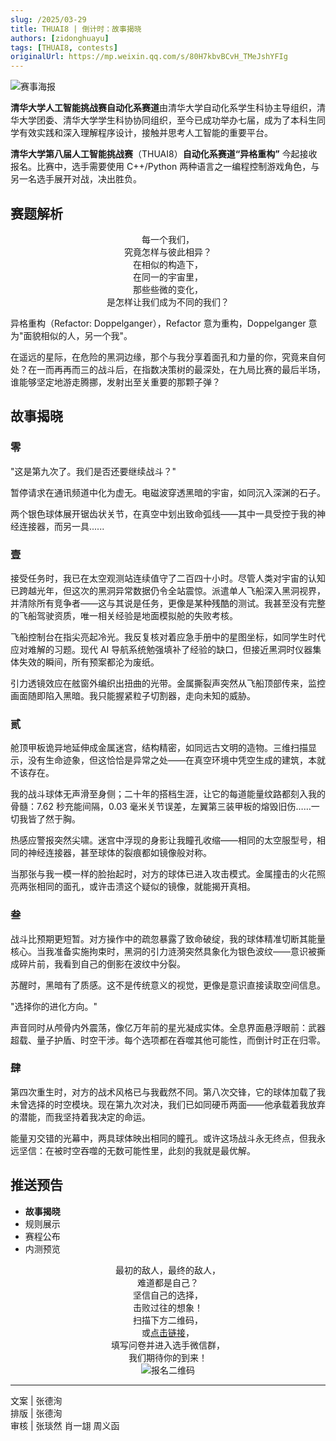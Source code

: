 ```yaml
---
slug: /2025/03-29
title: THUAI8 | 倒计时：故事揭晓
authors: [zidonghuayu]
tags: [THUAI8, contests]
originalUrl: https://mp.weixin.qq.com/s/80H7kbvBCvH_TMeJshYFIg
---
```


![赛事海报](img/1.webp)

**清华大学人工智能挑战赛自动化系赛道**由清华大学自动化系学生科协主导组织，清华大学团委、清华大学学生科协协同组织，至今已成功举办七届，成为了本科生同学有效实践和深入理解程序设计，接触并思考人工智能的重要平台。

**清华大学第八届人工智能挑战赛**（THUAI8）**自动化系赛道“异格重构”** 今起接收报名。比赛中，选手需要使用 C++/Python 两种语言之一编程控制游戏角色，与另一名选手展开对战，决出胜负。

<!--truncate-->

## 赛题解析

<center>

每一个我们，  
究竟怎样与彼此相异？  
在相似的构造下，  
在同一的宇宙里，  
那些些微的变化，  
是怎样让我们成为不同的我们？

</center>

异格重构（Refactor: Doppelganger），Refactor 意为重构，Doppelganger 意为"面貌相似的人，另一个我"。

在遥远的星际，在危险的黑洞边缘，那个与我分享着面孔和力量的你，究竟来自何处？在一而再再而三的战斗后，在指数决策树的最深处，在九局比赛的最后半场，谁能够坚定地游走腾挪，发射出至关重要的那颗子弹？

## 故事揭晓

### 零

"这是第九次了。我们是否还要继续战斗？"

暂停请求在通讯频道中化为虚无。电磁波穿透黑暗的宇宙，如同沉入深渊的石子。

两个银色球体展开锯齿状关节，在真空中划出致命弧线——其中一具受控于我的神经连接器，而另一具......

### 壹

接受任务时，我已在太空观测站连续值守了二百四十小时。尽管人类对宇宙的认知已跨越光年，但这次的黑洞异常数据仍令全站震惊。派遣单人飞船深入黑洞视界，并清除所有竞争者——这与其说是任务，更像是某种残酷的测试。我甚至没有完整的飞船驾驶资质，唯一相关经验是地面模拟舱的失败考核。

飞船控制台在指尖亮起冷光。我反复核对着应急手册中的星图坐标，如同学生时代应对难解的习题。现代 AI 导航系统勉强填补了经验的缺口，但接近黑洞时仪器集体失效的瞬间，所有预案都沦为废纸。

引力透镜效应在舷窗外编织出扭曲的光带。金属撕裂声突然从飞船顶部传来，监控画面随即陷入黑暗。我只能握紧粒子切割器，走向未知的威胁。

### 贰

舱顶甲板诡异地延伸成金属迷宫，结构精密，如同远古文明的造物。三维扫描显示，没有生命迹象，但这恰恰是异常之处——在真空环境中凭空生成的建筑，本就不该存在。

我的战斗球体无声滑至身侧；二十年的搭档生涯，让它的每道能量纹路都刻入我的骨髓：7.62 秒充能间隔，0.03 毫米关节误差，左翼第三装甲板的熔毁旧伤……一切我皆了然于胸。

热感应警报突然尖啸。迷宫中浮现的身影让我瞳孔收缩——相同的太空服型号，相同的神经连接器，甚至球体的裂痕都如镜像般对称。

当那张与我一模一样的脸抬起时，对方的球体已进入攻击模式。金属撞击的火花照亮两张相同的面孔，或许击溃这个疑似的镜像，就能揭开真相。

### 叁

战斗比预期更短暂。对方操作中的疏忽暴露了致命破绽，我的球体精准切断其能量核心。当我准备实施拘束时，黑洞的引力涟漪突然具象化为银色波纹——意识被撕成碎片前，我看到自己的倒影在波纹中分裂。

苏醒时，黑暗有了质感。这不是传统意义的视觉，更像是意识直接读取空间信息。

"选择你的进化方向。"

声音同时从颅骨内外震荡，像亿万年前的星光凝成实体。全息界面悬浮眼前：武器超载、量子护盾、时空干涉。每个选项都在吞噬其他可能性，而倒计时正在归零。

### 肆

第四次重生时，对方的战术风格已与我截然不同。第八次交锋，它的球体加载了我未曾选择的时空模块。现在第九次对决，我们已如同硬币两面——他承载着我放弃的潜能，而我坚持着我决定的命运。

能量刃交错的光幕中，两具球体映出相同的瞳孔。或许这场战斗永无终点，但我永远坚信：在被时空吞噬的无数可能性里，此刻的我就是最优解。

## 推送预告

- **故事揭晓**
- 规则展示
- 赛程公布
- 内测预览

<center>

最初的敌人，最终的敌人，  
难道都是自己？  
坚信自己的选择，  
击败过往的想象！  
扫描下方二维码，  
或[点击链接](https://wenjuan.tsinghua.edu.cn/s/Qfyyiy)，  
填写问卷并进入选手微信群，  
我们期待你的到来！  
![报名二维码](img/2.png)</center>

---

文案 | 张德洵  
排版 | 张德洵  
审核 | 张琰然 肖一翃 周义函
